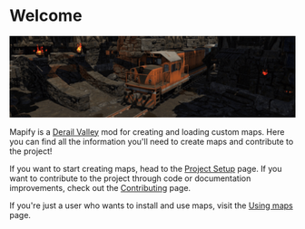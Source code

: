 # Welcome

![Banner](assets/banner.png)

Mapify is a [Derail Valley](https://www.derailvalley.com/) mod for creating and loading custom maps.
Here you can find all the information you'll need to create maps and contribute to the project!

If you want to start creating maps, head to the [Project Setup](./creatingmaps/project-setup.md) page.
If you want to contribute to the project through code or documentation improvements, check out the [Contributing](./contributing/index.md) page.

If you're just a user who wants to install and use maps, visit the [Using maps](./usage/index.md) page.
